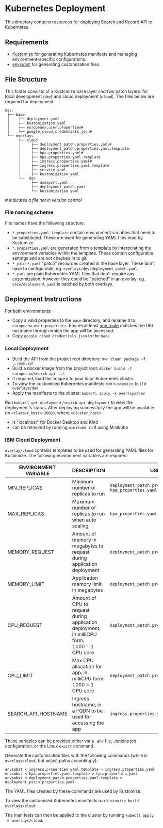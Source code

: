 # Kubernetes Deployment

This directory contains resources for deploying Search and Record API to Kubernetes. 

## Requirements
- [Kustomize](https://kubectl.docs.kubernetes.io/installation/kustomize/) for generating Kubernetes manifests and managing environment-specific configurations.
- [envsubst](https://linux.die.net/man/1/envsubst) for generating customization files.

## File Structure
This folder consists of a Kustomize base layer and two patch layers: for local development (`dev`) and cloud deployment (`cloud`). 
The files below are required for deployment:

 ```
 k8s:
  ├── base
  │    ├── deployment.yaml
  │    ├── kustomization.yaml
  │    ├── europeana.user.properties#
  │    └── google_cloud_credentials.json#
  └── overlays
       ├── cloud
       │     ├── deployment_patch.properties.yaml#
       │     ├── deployment_patch.properties.yaml.template
       │     ├── hpa.properties.yaml#
       │     ├── hpa.properties.yaml.template
       │     ├── ingress.properties.yaml#
       │     ├── ingress.properties.yaml.template
       │     ├── service.yaml
       │     ├── kustomization.yaml
       └──  dev
             ├── nodeport.yaml
             ├── deployment_patch.yaml
             └── kustomization.yaml 
 ```
_# indicates a file not in version control_

### File naming scheme
File names have the following structure:

- `*.properties.yaml.template` contain environment variables that need to be substituted. These are used for generating YAML files read by Kustomize.
- `*.properties.yaml` are generated from a template by interpolating the environment variables within the template. These contain configurable settings and are not checked in to git.
- `*_patch*.yaml` "patch" resources created in the base layer. These don't have to configurable, eg. `overlays/dev/deployment_patch.yaml`
- `*.yaml` are plain Kubernetes YAML files that don't require any customization; however they could be "patched" in an overlay. eg. `base/deployment.yaml` is patched by both overlays.

## Deployment Instructions
For both environments:
- Copy a valid properties to the `base` directory, and rename it to `europeana.user.properties`. Ensure at least [one route](https://github.com/europeana/api2/blob/6b0a64770f07a6a45a65f3c17b18bdcbea9010f4/api2-war/src/main/resources/europeana.properties#L5) matches the URL hostname through which the app will be accessed.
- Copy `google_cloud_credentials.json` to the `base`

### Local Deployment
- Build the API from the project root directory: `mvn clean package -f ../pom.xml`
- Build a docker image from the project root: `docker build -t europeana/search-api ../`. 
- If required, load the image into your local Kubernetes cluster. 
- To view the customised Kubernetes manifests run `kustomize build overlays/dev`
- Apply the manifests to the cluster: `kubectl apply -k overlays/dev`

Run `kubectl get deployment/search-api-deployment` to view the deployment's status. 
After deploying successfully the app will be available on `<cluster_host>:30000`, where `<cluster_host>` :
- is "localhost" for Docker Desktop and Kind
- can be retrieved by running `minikube ip` if using Minikube 

### IBM Cloud Deployment
`overlay/cloud` contains templates to be used for generating YAML files for Kustomize. 
The following environment variables are required:

| ENVIRONMENT VARIABLE | DESCRIPTION                                                                                     | USED BY                                                                         |
|----------------------|-------------------------------------------------------------------------------------------------|---------------------------------------------------------------------------------|
| MIN_REPLICAS         | Minimum number of replicas to run                                                               | `deployment_patch.properties.yaml.template`<br/> `hpa_properties.yaml.template` |
| MAX_REPLICAS         | Maximum number of replicas to run when auto scaling                                             | `hpa_properties.yaml.template`                                                  |
| MEMORY_REQUEST       | Amount of memory in megabytes to request during application deployment                          | `deployment_patch.properties.yaml.template`                                     |
| MEMORY_LIMIT         | Application memory limit in megabytes                                                           | `deployment_patch.properties.yaml.template`                                     |
| CPU_REQUEST          | Amount of CPU to request during application deployment, in milliCPU form. <br>1000 = 1 CPU core | `deployment_patch.properties.yaml.template`                                     |
| CPU_LIMIT            | Max CPU allocation for app, in milliCPU form. <br> 1000 = 1 CPU core                            | `deployment_patch.properties.yaml.template`                                     |
| SEARCH_API_HOSTNAME  | Ingress hostname, ie. a FQDN to be used for accessing the app                                   | `ingress.properties.yaml.template`                                              |

These variables can be provided either via a `.env` file, Jenkins job configuration, or the Linux `export`
command.

Generate the customization files with the following commands (while in `overlays/cloud`, but adjust paths accordingly):

```
envsubst < ingress.properties.yaml.template > ingress.properties.yaml
envsubst < hpa.properties.yaml.template > hpa.properties.yaml
envsubst < deployment_patch.properties.yaml.template > deployment_patch.properties.yaml
```
The YAML files created by these commands are used by Kustomize.

To view the customised Kubernetes manifests run `kustomize build overlays/cloud`. 

The manifests can then be applied to the cluster by running `kubectl apply -k overlays/cloud`.
